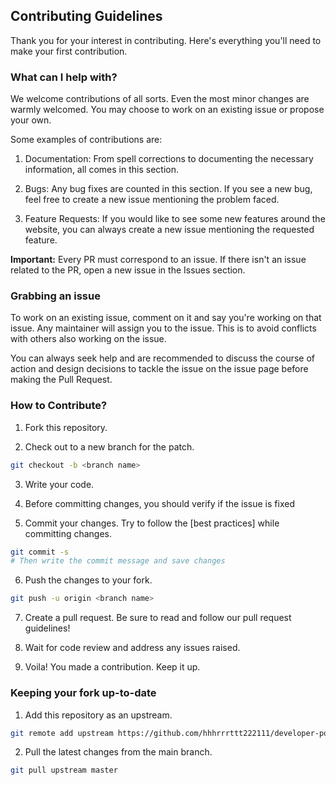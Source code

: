 ## Contributing Guidelines

Thank you for your interest in contributing. Here's everything you'll need to make your first contribution.

### What can I help with?

We welcome contributions of all sorts. Even the most minor changes are warmly welcomed. You may choose to work on an existing issue or propose your own.

Some examples of contributions are:

1. Documentation: From spell corrections to documenting the necessary information, all comes in this section.

2. Bugs: Any bug fixes are counted in this section. If you see a new bug, feel free to create a new issue mentioning the problem faced.

3. Feature Requests: If you would like to see some new features around the website, you can always create a new issue mentioning the requested feature.

**Important:** Every PR must correspond to an issue. If there isn't an issue related to the PR, open a new issue in the Issues section.

### Grabbing an issue

To work on an existing issue, comment on it and say you're working on that issue. Any maintainer will assign you to the issue. This is to avoid conflicts with others also working on the issue.

You can always seek help and are recommended to discuss the course of action and design decisions to tackle the issue on the issue page before making the Pull Request.

### How to Contribute?

1. Fork this repository.

2. Check out to a new branch for the patch.

```bash
git checkout -b <branch name>
```

3. Write your code.

<!-- add any more guidelines for formatting and linting if required -->

4. Before committing changes, you should verify if the issue is fixed

5. Commit your changes. Try to follow the [best practices] while committing changes.

```bash
git commit -s
# Then write the commit message and save changes
```

6. Push the changes to your fork.

```bash
git push -u origin <branch name>
```

7. Create a pull request. Be sure to read and follow our pull request guidelines!

8. Wait for code review and address any issues raised.

9. Voila! You made a contribution. Keep it up.

### Keeping your fork up-to-date

1. Add this repository as an upstream.
<!-- add name of your upstream repo -->
```bash
git remote add upstream https://github.com/hhhrrrttt222111/developer-portfolio.git
```

2. Pull the latest changes from the main branch.

```bash
git pull upstream master
```

